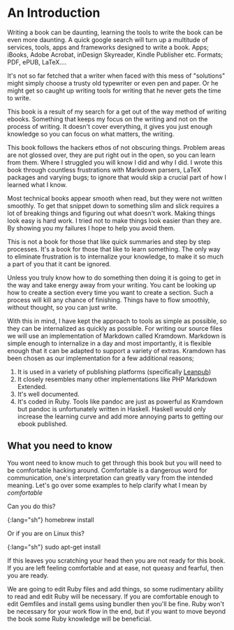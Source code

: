 # An Introduction

Writing a book can be daunting, learning the tools to write the book can be even more daunting. A quick google search
will turn up a multitude of services, tools, apps and frameworks designed to write a book. Apps; iBooks, Adobe Acrobat,
inDesign Skyreader, Kindle Publisher etc. Formats; PDF, ePUB, LaTeX....

It's not so far fetched that a writer when faced with this mess of "solutions" might simply choose a trusty old
typewriter or even pen and paper. Or he might get so caught up writing tools for writing that he never gets the time to
write.

This book is a result of my search for a get out of the way method of writing ebooks. Something that keeps my focus on
the writing and not on the process of writing. It doesn't cover everything, it gives you just enough knowledge so you
can focus on what matters, the writing.

This book follows the hackers ethos of not obscuring things. Problem areas are not glossed over, they are put right out
in the open, so you can learn from them. Where I struggled you will know I did and why I did. I wrote this book through
countless frustrations with Markdown parsers, LaTeX packages and varying bugs; to ignore that would skip a crucial part
of how I learned what I know.

Most technical books appear smooth when read, but they were not written smoothly. To get that snippet down to something
slim and slick requires a lot of breaking things and figuring out what doesn't work. Making things look easy is hard
work. I tried not to make things look easier than they are. By showing you my failures I hope to help you avoid
them.

This is not a book for those that like quick summaries and step by step processes. It's a book for those that like to
learn something. The only way to eliminate frustration is to internalize your knowledge, to make it so much a part of
you that it cant be ignored. 

Unless you truly know how to do something then doing it is going to get in the way and take energy away from your
writing. You cant be looking up how to create a section every time you want to create a section. Such a process will
kill any chance of finishing. Things have to flow smoothly, without thought, so you can just write.

With this in mind, I have kept the approach to tools as simple as possible, so they can be internalized as quickly as
possible. For writing our source files we will use an implementation of Markdown called Kramdown. Markdown is simple
enough to internalize in a day and most importantly, it is flexible enough that it can be adapted to support a variety
of extras. Kramdown has been chosen as our implementation for a few additional reasons;

1. It is used in a variety of publishing platforms (specifically [Leanpub](https://leanpub.com))
2. It closely resembles many other implementations like PHP Markdown Extended. 
3. It's well documented.
4. It's coded in Ruby. Tools like pandoc are just as powerful as Kramdown but pandoc is unfortunately written in
Haskell. Haskell would only increase the learning curve and add more annoying parts to getting our
ebook published.

## What you need to know

You wont need to know much to get through this book but you will need to be comfortable hacking around. Comfortable is 
a dangerous word for communication, one's interpretation can greatly vary from the intended meaning. Let's go over some
examples to help clarify what I mean by _comfortable_

Can you do this?

{:lang="sh"}
    homebrew install

Or if you are on Linux this?

{:lang="sh"}
    sudo apt-get install

If this leaves you scratching your head then you are not ready for this book. If you are left feeling comfortable and 
at ease, not queasy and fearful, then you are ready.

We are going to edit Ruby files and add things, so some rudimentary ability to read and edit Ruby will be necessary. If
you are comfortable enough to edit Gemfiles and install gems using bundler then you'll be fine. Ruby won't be necessary
for your work flow in the end, but if you want to move beyond the book some Ruby knowledge will be beneficial.
